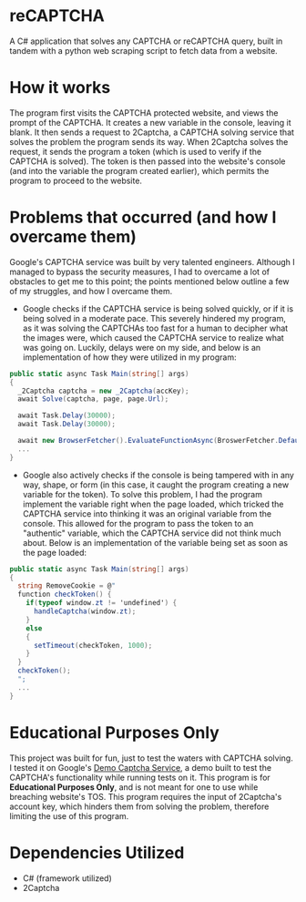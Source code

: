 # reCAPTCHA
A C# application that solves any CAPTCHA or reCAPTCHA query, built in tandem with a python web scraping script to fetch data from a website.

# How it works
The program first visits the CAPTCHA protected website, and views the prompt of the CAPTCHA. It creates a new variable in the console, leaving it blank. It then sends a request to 2Captcha, a CAPTCHA solving service that solves the problem the program sends its way. When 2Captcha solves the request, it sends the program a token (which is used to verify if the CAPTCHA is solved). The token is then passed into the website's console (and into the variable the program created earlier), which permits the program to proceed to the website. 

# Problems that occurred (and how I overcame them)
Google's CAPTCHA service was built by very talented engineers. Although I managed to bypass the security measures, I had to overcame a lot of obstacles to get me to this point; the points mentioned below outline a few of my struggles, and how I overcame them.
- Google checks if the CAPTCHA service is being solved quickly, or if it is being solved in a moderate pace. This severely hindered my program, as it was solving the CAPTCHAs too fast for a human to decipher what the images were, which caused the CAPTCHA service to realize what was going on. Luckily, delays were on my side, and below is an implementation of how they were utilized in my program:
```cs
public static async Task Main(string[] args)
{
  _2Captcha captcha = new _2Captcha(accKey);
  await Solve(captcha, page, page.Url);

  await Task.Delay(30000);
  await Task.Delay(30000);

  await new BrowserFetcher().EvaluateFunctionAsync(BroswerFetcher.DefaultRevision);
  ...
}
```
- Google also actively checks if the console is being tampered with in any way, shape, or form (in this case, it caught the program creating a new variable for the token). To solve this problem, I had the program implement the variable right when the page loaded, which tricked the CAPTCHA service into thinking it was an original variable from the console. This allowed for the program to pass the token to an "authentic" variable, which the CAPTCHA service did not think much about.
Below is an implementation of the variable being set as soon as the page loaded:
```cs
public static async Task Main(string[] args)
{
  string RemoveCookie = @"
  function checkToken() {
    if(typeof window.zt != 'undefined') {
      handleCaptcha(window.zt);
    }
    else
    {
      setTimeout(checkToken, 1000);
    }
  }
  checkToken();
  ";
  ...
}
```

# Educational Purposes Only
This project was built for fun, just to test the waters with CAPTCHA solving. I tested it on Google's [Demo Captcha Service](https://www.google.com/recaptcha/api2/demo), a demo built to test the CAPTCHA's functionality while running tests on it. This program is for **Educational Purposes Only**, and is not meant for one to use while breaching website's TOS. This program requires the input of 2Captcha's account key, which hinders them from solving the problem, therefore limiting the use of this program. 

# Dependencies Utilized
- C# (framework utilized)
- 2Captcha
